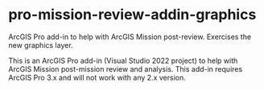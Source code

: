 # pro-mission-review-addin-graphics
ArcGIS Pro add-in to help with ArcGIS Mission post-review. Exercises the new graphics layer.

This is an ArcGIS Pro add-in (Visual Studio 2022 project) to help with ArcGIS Mission post-mission review and analysis.
This add-in requires ArcGIS Pro 3.x and will not work with any 2.x version.
